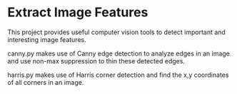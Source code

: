 # Extract Image Features
This project provides useful computer vision tools to detect important and interesting image features. 

canny.py makes use of Canny edge detection to analyze edges in an image and use non-max suppression to thin these detected edges.

harris.py makes use of Harris corner detection and find the x,y coordinates of all corners in an image.

